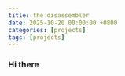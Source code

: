 ```yaml
---
title: the disassembler
date: 2025-10-20 00:00:00 +0800
categories: [projects]
tags: [projects]
---
```


### Hi there
